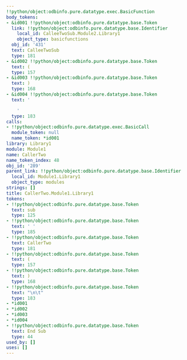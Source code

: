 ```yaml
---
!!python/object:odbinfo.pure.datatype.exec.BasicFunction
body_tokens:
- &id001 !!python/object:odbinfo.pure.datatype.base.Token
  link: !!python/object:odbinfo.pure.datatype.base.Identifier
    local_id: CalleeTwoSub.Module2.Library1
    object_type: basicfunctions
  obj_id: '431'
  text: CalleeTwoSub
  type: 181
- &id002 !!python/object:odbinfo.pure.datatype.base.Token
  text: (
  type: 157
- &id003 !!python/object:odbinfo.pure.datatype.base.Token
  text: )
  type: 168
- &id004 !!python/object:odbinfo.pure.datatype.base.Token
  text: '

    '
  type: 183
calls:
- !!python/object:odbinfo.pure.datatype.exec.BasicCall
  module_token: null
  name_token: *id001
library: Library1
module: Module1
name: CallerTwo
name_token_index: 48
obj_id: '289'
parent_link: !!python/object:odbinfo.pure.datatype.base.Identifier
  local_id: Module1.Library1
  object_type: modules
strings: []
title: CallerTwo.Module1.Library1
tokens:
- !!python/object:odbinfo.pure.datatype.base.Token
  text: sub
  type: 125
- !!python/object:odbinfo.pure.datatype.base.Token
  text: ' '
  type: 185
- !!python/object:odbinfo.pure.datatype.base.Token
  text: CallerTwo
  type: 181
- !!python/object:odbinfo.pure.datatype.base.Token
  text: (
  type: 157
- !!python/object:odbinfo.pure.datatype.base.Token
  text: )
  type: 168
- !!python/object:odbinfo.pure.datatype.base.Token
  text: "\n\t"
  type: 183
- *id001
- *id002
- *id003
- *id004
- !!python/object:odbinfo.pure.datatype.base.Token
  text: End Sub
  type: 44
used_by: []
uses: []
---
```

